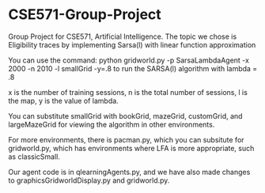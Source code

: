 # CSE571-Group-Project
Group Project for CSE571, Artificial Intelligence. The topic we chose is Eligibility traces by implementing Sarsa(l) with linear function approximation

You can use the command: python gridworld.py -p SarsaLambdaAgent -x 2000 -n 2010 -l smallGrid -y=.8
to run the SARSA(l) algorithm with lambda = .8

x is the number of training sessions, n is the total number of sessions, l is the map, y is the value of lambda.

You can substitute smallGrid with bookGrid, mazeGrid, customGrid, and largeMazeGrid for viewing the algorithm in other environments.

For more environments, there is pacman.py, which you can subsitute for gridworld.py, which has environments where LFA is more appropriate, such as classicSmall.

Our agent code is in qlearningAgents.py, and we have also made changes to	graphicsGridworldDisplay.py and gridworld.py.

